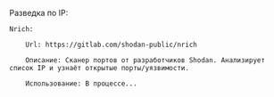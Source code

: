 Разведка по IP:   
    
    
    Nrich:   

        Url: https://gitlab.com/shodan-public/nrich   

        Описание: Сканер портов от разработчиков Shodan. Анализирует список IP и узнаёт открытые порты/уязвимости.   

        Использование: В процессе...   